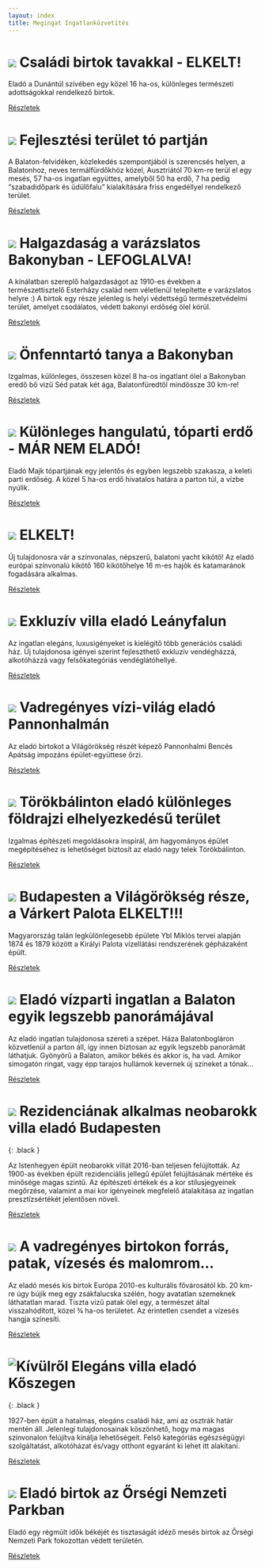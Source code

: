 ```yaml
---
layout: index
title: Megingat Ingatlanközvetítés
---
```



# ![](https://i.imgur.com/iwsZG17.jpg) Családi birtok tavakkal - **ELKELT!**

Eladó a Dunántúl szívében egy közel 16 ha-os, különleges természeti adottságokkal rendelkező birtok.

[Részletek](elado/birtok)


# ![](https://i.imgur.com/gIYG2l7.jpg) Fejlesztési terület tó partján

A Balaton-felvidéken, közlekedés szempontjából is szerencsés helyen, a Balatonhoz, neves termálfürdőkhöz közel, Ausztriától 70 km-re terül el egy mesés, 57 ha-os ingatlan együttes, amelyből 50 ha erdő, 7 ha pedig “szabadidőpark és üdülőfalu” kialakítására friss engedéllyel rendelkező terület.

[Részletek](elado/fejlesztesi-terulet)


# ![](https://i.imgur.com/CZ8Wz2E.jpg) Halgazdaság a varázslatos Bakonyban - LEFOGLALVA!

A kínálatban szereplő halgazdaságot az 1910-es években a természettisztelő Esterházy család nem véletlenül telepítette e varázslatos helyre :) A birtok egy része jelenleg is helyi védettségű természetvédelmi terület, amelyet csodálatos, védett bakonyi erdőség ölel körül.

[Részletek](elado/halgazdasag)


# ![](https://i.imgur.com/cHwgdIm.jpg) Önfenntartó tanya a Bakonyban

Izgalmas, különleges, összesen közel 8 ha-os ingatlant ölel a Bakonyban eredő bő vizű Séd patak két ága, Balatonfüredtől mindössze 30 km-re!

[Részletek](elado/malom)


# ![](https://i.imgur.com/EBvtfTD.jpg) Különleges hangulatú, tóparti erdő - MÁR NEM ELADÓ!

Eladó Majk tópartjának egy jelentős és egyben legszebb szakasza, a keleti parti erdőség. A közel 5 ha-os erdő hivatalos határa a parton túl, a vízbe nyúlik.

[Részletek](elado/majki-erdo)


# ![](https://i.imgur.com/4232j52.jpg) **ELKELT!**

Új tulajdonosra vár a színvonalas, népszerű, balatoni yacht kikötő!
Az eladó európai színvonalú kikötő 160 kikötőhelye 16 m-es hajók és katamaránok fogadására alkalmas.

[Részletek](elado/yacht-kikoto)


# ![](https://i.imgur.com/8MmaJiO.jpg) Exkluzív villa eladó Leányfalun

Az ingatlan elegáns, luxusigényeket is kielégítő több generációs családi ház. Új tulajdonosa igényei szerint fejleszthető exkluzív vendégházzá, alkotóházzá vagy felsőkategóriás vendéglátóhellyé. 

[Részletek](elado/leanyfalu)


# ![](https://i.imgur.com/J4m9gPe.jpg) Vadregényes vízi-világ eladó Pannonhalmán

Az eladó birtokot a Világörökség részét képező Pannonhalmi Bencés Apátság impozáns épület-együttese őrzi.

[Részletek](elado/pannonhalma)


# ![](https://i.imgur.com/xKx5OxB.jpg) Törökbálinton eladó különleges földrajzi elhelyezkedésű terület

Izgalmas építészeti megoldásokra inspirál, ám hagyományos épület megépítéséhez is lehetőséget biztosít az eladó nagy telek Törökbálinton.

[Részletek](/elado/torokbalint)


# ![](https://i.imgur.com/ejPMmsq.jpg) Budapesten a Világörökség része, a Várkert Palota **ELKELT!!!**

Magyarország talán legkülönlegesebb épülete Ybl Miklós tervei alapján 1874 és 1879 között a Királyi Palota vízellátási rendszerének gépházaként épült.

[Részletek](elado/budapest-varkert)


# ![](https://i.imgur.com/Hl4MK3T.jpg) Eladó vízparti ingatlan a Balaton egyik legszebb panorámájával

Az eladó ingatlan tulajdonosa szereti a szépet. Háza Balatonbogláron közvetlenül a parton áll, így innen biztosan az egyik legszebb panorámát láthatjuk. Gyönyörű a Balaton, amikor békés és akkor is, ha vad. Amikor simogatón ringat, vagy épp tarajos hullámok kevernek új színeket a tónak...

[Részletek](elado/boglar)


# ![](https://i.imgur.com/ooCEWTg.jpg) Rezidenciának alkalmas neobarokk villa eladó Budapesten
{: .black }

Az Istenhegyen épült neobarokk villát 2016-ban teljesen felújították. Az 1900-as években épült rezidenciális jellegű épület felújításának mértéke és minősége magas szintű. Az építészeti értékek és a kor stílusjegyeinek megőrzése, valamint a mai kor igényeinek megfelelő átalakítása az ingatlan presztízsértékét jelentősen növeli. 

[Részletek](elado/istenhegyi) 


# ![](https://i.imgur.com/jAxeORh.jpg) A vadregényes birtokon forrás, patak, vízesés és malomrom…

Az eladó mesés kis birtok Európa 2010-es kulturális fővárosától kb. 20 km-re úgy bújik meg egy zsákfalucska szélén, hogy avatatlan szemeknek láthatatlan marad. Tiszta vizű patak ölel egy, a természet által visszahódított, közel ¾ ha-os területet. Az érintetlen csendet a vízesés hangja színesíti.

[Részletek](elado/kisfalu) 


# ![Kívülről](https://i.imgur.com/G6plGov.png) Elegáns villa eladó Kőszegen
{: .black }

1927-ben épült a hatalmas, elegáns családi ház, ami az osztrák határ mentén áll. Jelenlegi tulajdonosainak köszönhető, hogy ma magas színvonalon felújítva kínálja lehetőségeit. Felső kategóriás egészségügyi szolgáltatást, alkotóházat és/vagy otthont egyaránt ki lehet itt alakítani.

[Részletek](elado/koszeg) 


# ![](https://i.imgur.com/FNB5Kqs.jpg) Eladó birtok az Őrségi Nemzeti Parkban

Eladó egy régmúlt idők békéjét és tisztaságát idéző mesés birtok az Őrségi Nemzeti Park fokozottan védett területén.

[Részletek](elado/orseg) 

